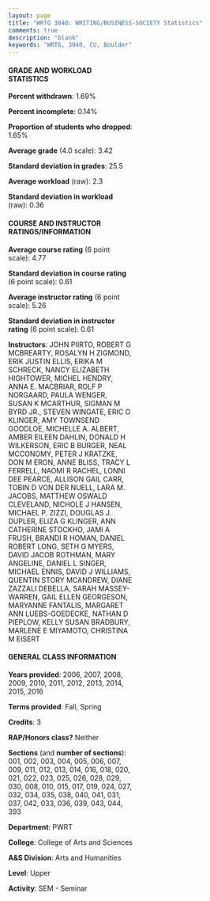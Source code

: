 ```yaml
---
layout: page
title: "WRTG 3040: WRITING/BUSINESS-SOCIETY Statistics"
comments: true
description: "blank"
keywords: "WRTG, 3040, CU, Boulder"
--- 
```

<head>
<script src="https://ajax.googleapis.com/ajax/libs/jquery/2.1.3/jquery.min.js"></script>
<script src="https://dl.dropboxusercontent.com/s/pc42nxpaw1ea4o9/highcharts.js?dl=0"></script>
<!-- <script src="../assets/js/highcharts.js"></script> -->
<style type="text/css">@font-face {
	font-family: "Bebas Neue";
	src: url(https://www.filehosting.org/file/details/544349/BebasNeue%20Regular.otf) format("opentype");
	}
	h1.Bebas { 
		font-family: "Bebas Neue", Verdana, Tahoma;
	}
</style>
</head>
<body>
	<div id="container" style="float: right; width: 45%; height: 88%; margin-left: 2.5%; margin-right: 2.5%;"></div>
	<script language="JavaScript">
		$(document).ready(function() {
		var chart = {type: 'column'};
		var title = {text: 'Grade Distribution'};
		var xAxis = {categories: ['A','B','C','D','F'],crosshair: true};
		var yAxis = {min: 0,title: {text: 'Percentage'}};
		var tooltip = {headerFormat: '<center><b><span style="font-size:20px">{point.key}</span></b></center>',
		               pointFormat: '<td style="padding:0"><b>{point.y:.1f}%</b></td>',
		               footerFormat: '</table>',shared: true,useHTML: true};
		var plotOptions = {column: {pointPadding: 0.0,borderWidth: 0}};  
		var credits = {enabled: false};var series= [{name: 'Percent',data: [53.22,41.29,4.14,0.34,1.01,]}];
		var json = {};
		json.chart = chart;
		json.title = title;
		json.tooltip = tooltip;
		json.xAxis = xAxis;
		json.yAxis = yAxis;  
		json.series = series;
		json.plotOptions = plotOptions;  
		json.credits = credits;
		$('#container').highcharts(json);
	});
	</script>
</body>
			   
#### GRADE AND WORKLOAD STATISTICS

**Percent withdrawn**: 1.69%

**Percent incomplete**: 0.14%

**Proportion of students who dropped**: 1.65%

**Average grade** (4.0 scale): 3.42

**Standard deviation in grades**: 25.5

**Average workload** (raw): 2.3

**Standard deviation in workload** (raw): 0.36

#### COURSE AND INSTRUCTOR RATINGS/INFORMATION

**Average course rating** (6 point scale): 4.77

**Standard deviation in course rating** (6 point scale): 0.61

**Average instructor rating** (6 point scale): 5.26

**Standard deviation in instructor rating** (6 point scale): 0.61

**Instructors**: JOHN PIIRTO, ROBERT G MCBREARTY, ROSALYN H ZIGMOND, ERIK JUSTIN ELLIS, ERIKA M SCHRECK, NANCY ELIZABETH HIGHTOWER, MICHEL HENDRY, ANNA E. MACBRIAR, ROLF P NORGAARD, PAULA WENGER, SUSAN K MCARTHUR, SIGMAN M BYRD JR., STEVEN WINGATE, ERIC O KLINGER, AMY TOWNSEND GOODLOE, MICHELLE A. ALBERT, AMBER EILEEN DAHLIN, DONALD H WILKERSON, ERIC B BURGER, NEAL MCCONOMY, PETER J KRATZKE, DON M ERON, ANNE BLISS, TRACY L FERRELL, NAOMI R RACHEL, LONNI DEE PEARCE, ALLISON GAIL CARR, TOBIN D VON DER NUELL, LARA M. JACOBS, MATTHEW OSWALD CLEVELAND, NICHOLE J HANSEN, MICHAEL P. ZIZZI, DOUGLAS J. DUPLER, ELIZA G KLINGER, ANN CATHERINE STOCKHO, JAMI A FRUSH, BRANDI R HOMAN, DANIEL ROBERT LONG, SETH G MYERS, DAVID JACOB ROTHMAN, MARY ANGELINE, DANIEL L SINGER, MICHAEL ENNIS, DAVID J WILLIAMS, QUENTIN STORY MCANDREW, DIANE ZAZZALI DEBELLA, SARAH MASSEY-WARREN, GAIL ELLEN GEORGESON, MARYANNE FANTALIS, MARGARET ANN LUEBS-GOEDECKE, NATHAN D PIEPLOW, KELLY SUSAN BRADBURY, MARLENE E MIYAMOTO, CHRISTINA M EISERT

#### GENERAL CLASS INFORMATION

**Years provided**: 2006, 2007, 2008, 2009, 2010, 2011, 2012, 2013, 2014, 2015, 2016

**Terms provided**: Fall, Spring

**Credits**: 3

**RAP/Honors class?** Neither

**Sections** (and **number of sections**): 001, 002, 003, 004, 005, 006, 007, 009, 011, 012, 013, 014, 016, 018, 020, 021, 022, 023, 025, 026, 028, 029, 030, 008, 010, 015, 017, 019, 024, 027, 032, 034, 035, 038, 040, 041, 031, 037, 042, 033, 036, 039, 043, 044, 393

**Department**: PWRT

**College**: College of Arts and Sciences

**A&S Division**: Arts and Humanities

**Level**: Upper

**Activity**: SEM - Seminar